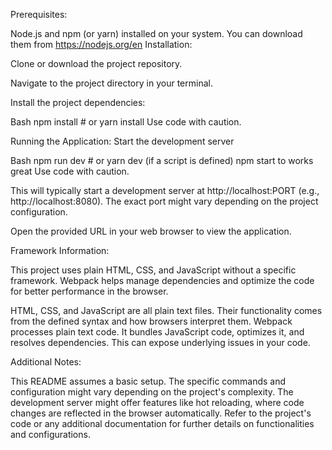 Prerequisites:

Node.js and npm (or yarn) installed on your system. You can download them from https://nodejs.org/en
Installation:

Clone or download the project repository.

Navigate to the project directory in your terminal.

Install the project dependencies:

Bash
npm install  # or yarn install
Use code with caution.

Running the Application:
Start the development server

Bash
npm run dev  # or yarn dev (if a script is defined)
npm start to works great
Use code with caution.

This will typically start a development server at http://localhost:PORT (e.g., http://localhost:8080). The exact port might vary depending on the project configuration.

Open the provided URL in your web browser to view the application.

Framework Information:

This project uses plain HTML, CSS, and JavaScript without a specific framework. Webpack helps manage dependencies and optimize the code for better performance in the browser.

HTML, CSS, and JavaScript are all plain text files. Their functionality comes from the defined syntax and how browsers interpret them.
Webpack processes plain text code. It bundles JavaScript code, optimizes it, and resolves dependencies. This can expose underlying issues in your code.

Additional Notes:

This README assumes a basic setup. The specific commands and configuration might vary depending on the project's complexity.
The development server might offer features like hot reloading, where code changes are reflected in the browser automatically.
Refer to the project's code or any additional documentation for further details on functionalities and configurations.
